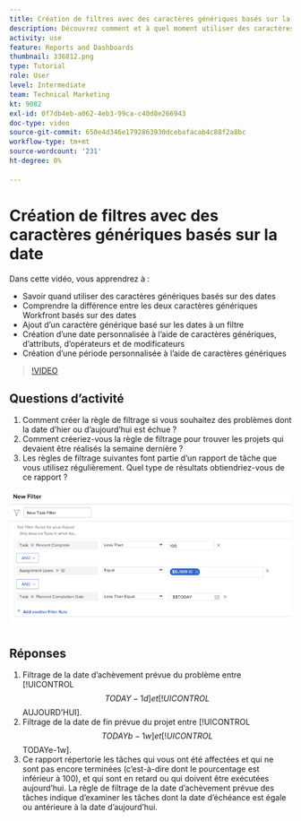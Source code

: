 ```yaml
---
title: Création de filtres avec des caractères génériques basés sur la date
description: Découvrez comment et à quel moment utiliser des caractères génériques basés sur des dates et comment créer un filtre basé sur la date actuelle.
activity: use
feature: Reports and Dashboards
thumbnail: 336812.png
type: Tutorial
role: User
level: Intermediate
team: Technical Marketing
kt: 9082
exl-id: 0f7db4eb-a062-4eb3-99ca-c40d8e266943
doc-type: video
source-git-commit: 650e4d346e1792863930dcebafacab4c88f2a8bc
workflow-type: tm+mt
source-wordcount: '231'
ht-degree: 0%

---
```


# Création de filtres avec des caractères génériques basés sur la date

Dans cette vidéo, vous apprendrez à :

* Savoir quand utiliser des caractères génériques basés sur des dates
* Comprendre la différence entre les deux caractères génériques Workfront basés sur des dates
* Ajout d’un caractère générique basé sur les dates à un filtre
* Création d’une date personnalisée à l’aide de caractères génériques, d’attributs, d’opérateurs et de modificateurs
* Création d’une période personnalisée à l’aide de caractères génériques

>[!VIDEO](https://video.tv.adobe.com/v/336812/?quality=12&learn=on)

## Questions d’activité

1. Comment créer la règle de filtrage si vous souhaitez des problèmes dont la date d’hier ou d’aujourd’hui est échue ?
1. Comment créeriez-vous la règle de filtrage pour trouver les projets qui devaient être réalisés la semaine dernière ?
1. Les règles de filtrage suivantes font partie d’un rapport de tâche que vous utilisez régulièrement. Quel type de résultats obtiendriez-vous de ce rapport ?

![Image de l’écran de création d’un filtre de tâche avec un caractère générique (date)](assets/date-wildcard-answer-1.png)

## Réponses

1. Filtrage de la date d’achèvement prévue du problème entre [!UICONTROL $$TODAY-1d] et [!UICONTROL $$AUJOURD’HUI].
1. Filtrage de la date de fin prévue du projet entre [!UICONTROL $$TODAYb-1w] et [!UICONTROL $$TODAYe-1w].
1. Ce rapport répertorie les tâches qui vous ont été affectées et qui ne sont pas encore terminées (c’est-à-dire dont le pourcentage est inférieur à 100), et qui sont en retard ou qui doivent être exécutées aujourd’hui. La règle de filtrage de la date d’achèvement prévue des tâches indique d’examiner les tâches dont la date d’échéance est égale ou antérieure à la date d’aujourd’hui.
